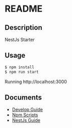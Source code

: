 # README

## Description

NestJs Starter

## Usage

```bash
$ npm install
$ npm run start
```

Running http://localhost:3000

## Documents

- [Develop Guide](docs/DEVELOP_GUIDE.md)
- [Npm Scripts](docs/NPM_SCRIPTS.md)
- [NestJs Guide](docs/NESTJS_GUIDE.md)
